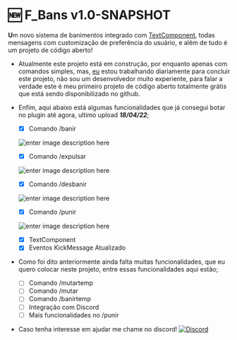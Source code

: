 # 🆕 F_Bans v1.0-SNAPSHOT

**U**m novo sistema de banimentos integrado com [TextComponent](https://www.spigotmc.org/wiki/the-chat-component-api/), todas mensagens com customização de preferência do usuário, e além de tudo é um projeto de código aberto!

 - Atualmente este projeto está em construção, por enquanto apenas com comandos simples, mas, [eu](https://github.com/ferraari) estou trabalhando diariamente para  concluir este projeto, não sou um desenvolvedor muito experiente, para falar a verdade este é meu primeiro projeto de código aberto totalmente grátis que está sendo disponibilizado no github.
 
 - Enfim, aqui abaixo está algumas funcionalidades que já consegui botar no plugin até agora, ultimo upload ***18/04/22***;
	  - [x] Comando /banir
	  
    ![enter image description here](https://media.discordapp.net/attachments/929777781489946685/965595184832315412/desbanir.gif)
	 
   - [x] Comando /expulsar
	 
   ![enter image description here](https://media.discordapp.net/attachments/929777781489946685/965595626681270352/desbanir.gif)
	 
   - [x] Comando /desbanir
	 
   ![enter image description here](https://media.discordapp.net/attachments/929777781489946685/965594675937431642/desbanir.gif)
	 
   - [x] Comando /punir
	 
   ![enter image description here](https://media.discordapp.net/attachments/929777781489946685/965593868617809930/punir.gif)
	 
   - [x] TextComponent
   - [x]  Eventos KickMessage Atualizado
 - Como foi dito anteriormente ainda falta muitas funcionalidades, que eu quero colocar neste projeto, entre essas funcionalidades aqui estão;
	 - [ ] Comando /mutartemp
	 - [ ] Comando /mutar
	 - [ ] Comando /banirtemp
	 - [ ] Integração com Discord
	 - [ ] Mais funcionalidades no /punir
- Caso tenha interesse em ajudar me chame no discord!
[![Discord](https://media.discordapp.net/attachments/929777781489946685/965568659164631090/unknown.png)](https://discord.com/users/794887769612222497)
 

 
